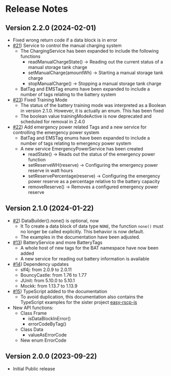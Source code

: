 # Release Notes

## Version 2.2.0 (2024-02-01)
- Fixed wrong return code if a data block is in error
- [#21](https://github.com/jnk-cons/easy-rscp/issues/21)) Service to control the manual charging system
  - The ChargingService has been expanded to include the following functions
    - readManualChargeState() -> Reading out the current status of a manual storage tank charge
    - setManualCharge(amountWh) -> Starting a manual storage tank charge
    - stopManualCharge() -> Stopping a manual storage tank charge
  - BatTag and EMSTag enums have been expanded to include a number of tags relating to the battery system 
- [#23](https://github.com/jnk-cons/easy-rscp/issues/23)) Fixed Training Mode
  - The status of the battery training mode was interpreted as a Boolean in version 2.1.0. However, it is actually an enum. This has been fixed
  - The boolean value trainingModeActive is now deprecated and scheduled for removal in 2.4.0
- [#22](https://github.com/jnk-cons/easy-rscp/issues/22)) Add emergency power related Tags and a new service for controlling the emergency power system
  - BatTag and EMSTag enums have been expanded to include a number of tags relating to emergency power system
  - A new service EmergencyPowerService has been created
    - readState() -> Reads out the status of the emergency power function
    - setReserveWH(reserve) -> Configuring the emergency power reserve in watt hours
    - setReservePercentage(reserve) -> Configuring the emergency power reserve as a percentage relative to the battery capacity
    - removeReserve() -> Removes a configured emergency power reserve

## Version 2.1.0 (2024-01-22)

- [#2](https://github.com/jnk-cons/easy-rscp/issues/2)) DataBuilder().none() is optional, now
  - It To create a data block of data type `NONE`, the function `none()` must no longer be called explicitly. This behavior is now default.
  - The examples in the documentation have been adjusted.
- [#13](https://github.com/jnk-cons/easy-rscp/issues/13)) BatteryService and more BatteryTags
  - A whole host of new tags for the BAT namespace have now been added
  - A new service for reading out battery information is available
- [#14](https://github.com/jnk-cons/easy-rscp/issues/14)) Dependency updates
  - slf4j: from 2.0.9 to 2.0.11
  - BouncyCastle: from 1.76 to 1.77
  - JUnit: from 5.10.0 to 5.10.1
  - Mockk: from 1.13.7 to 1.13.9
- [#15](https://github.com/jnk-cons/easy-rscp/issues/15)) TypeScript added to the documentation
  - To avoid duplication, this documentation also contains the TypeScript examples for the sister project [easy-rscp-js](https://github.com/jnk-cons/easy-rscp-js)
- New API functions:
  - Class Frame
    - isDataBlockInError()
    - errorCodeByTag()
  - Class Data
    - valueAsErrorCode
  - New enum ErrorCode

## Version 2.0.0 (2023-09-22)

- Initial Public release
